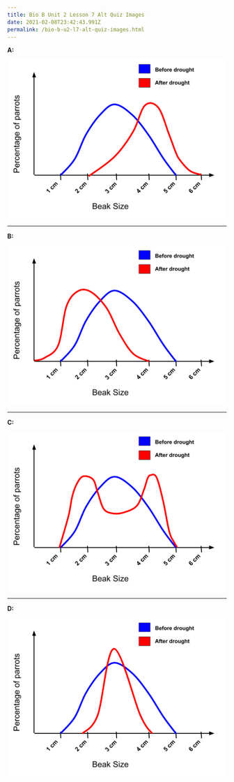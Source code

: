 ```yaml
---
title: Bio B Unit 2 Lesson 7 Alt Quiz Images
date: 2021-02-08T23:42:43.991Z
permalink: /bio-b-u2-l7-alt-quiz-images.html
---
```

**A:**

![Option A](/static/img/polygenic-selection-curves-1.png)

---

**B:**

![Option B](/static/img/polygenic-selection-curves-3.png)

---

**C:**

![Option C](/static/img/polygenic-selection-curves-2.png)

---

**D:**

![Option D](/static/img/polygenic-selection-curves-4.png)